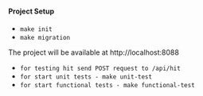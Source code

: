<h4> Project Setup</h4>

* `make init`
* `make migration`

The project will be available at http://localhost:8088

* `for testing hit send POST request to /api/hit`
* `for start unit tests - make unit-test`
* `for start functional tests - make functional-test`